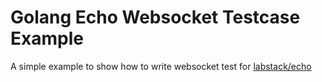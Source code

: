 # Golang Echo Websocket Testcase Example

A simple example to show how to write websocket test for [labstack/echo](https://github.com/labstack/echo)
